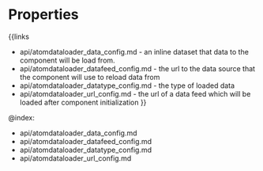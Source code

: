 
Properties
==========

{{links
- api/atomdataloader_data_config.md - an inline dataset that data to the component will be load from.
- api/atomdataloader_datafeed_config.md - the url to the data source that the component will use to reload data from
- api/atomdataloader_datatype_config.md - the type of loaded data
- api/atomdataloader_url_config.md - the url of a data feed which will be loaded after component initialization
}}

@index:
- api/atomdataloader_data_config.md
- api/atomdataloader_datafeed_config.md
- api/atomdataloader_datatype_config.md
- api/atomdataloader_url_config.md

